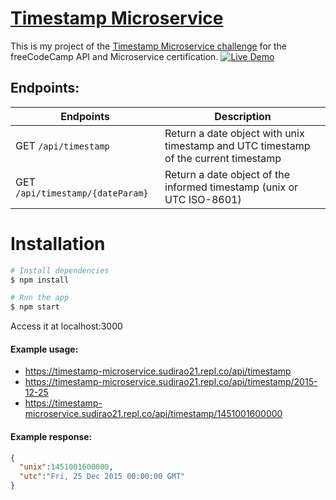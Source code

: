 
# [Timestamp Microservice](https://www.freecodecamp.org/learn/apis-and-microservices/apis-and-microservices-projects/timestamp-microservice)

This is my project of the [Timestamp Microservice challenge](https://www.freecodecamp.org/learn/apis-and-microservices/apis-and-microservices-projects/timestamp-microservice) for the freeCodeCamp API and Microservice certification.
[![Live Demo](https://repl.it/badge/github/freeCodeCamp/boilerplate-project-timestamp)](https://timestamp-microsevice.sudirao21.repl.co/)

## Endpoints:

Endpoints | Description
----------|-------------
GET `/api/timestamp` | Return a date object with unix timestamp and UTC timestamp of the current timestamp
GET `/api/timestamp/{dateParam}` | Return a date object of the informed timestamp (unix or UTC ISO-8601)

# Installation

```bash
# Install dependencies
$ npm install

# Run the app
$ npm start
```
Access it at localhost:3000

#### Example usage:
* https://timestamp-microservice.sudirao21.repl.co/api/timestamp
* https://timestamp-microservice.sudirao21.repl.co/api/timestamp/2015-12-25
* https://timestamp-microservice.sudirao21.repl.co/api/timestamp/1451001600000

#### Example response:
```json
{
  "unix":1451001600000, 
  "utc":"Fri, 25 Dec 2015 00:00:00 GMT"
}
```
